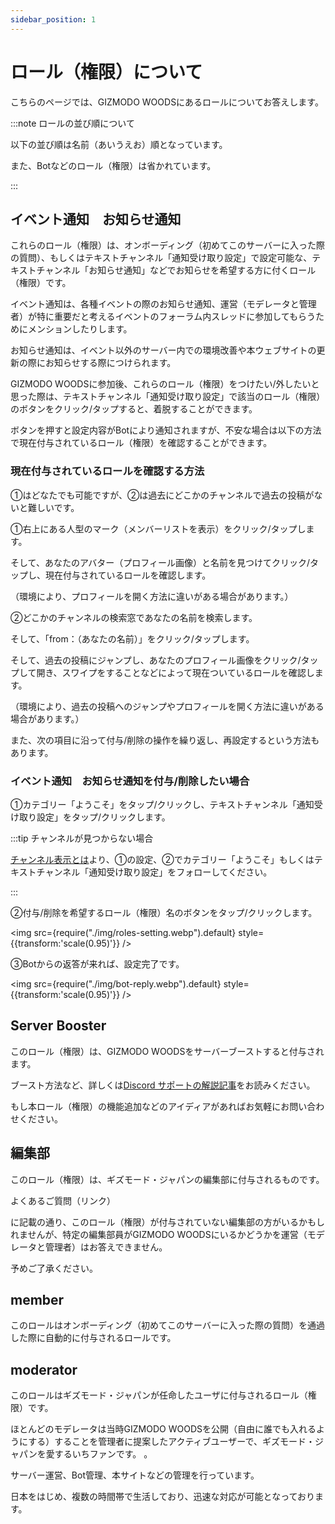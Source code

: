 ```yaml
---
sidebar_position: 1
---
```


# ロール（権限）について

こちらのページでは、GIZMODO WOODSにあるロールについてお答えします。

:::note ロールの並び順について

以下の並び順は名前（あいうえお）順となっています。

また、Botなどのロール（権限）は省かれています。

:::

## イベント通知&emsp;お知らせ通知

これらのロール（権限）は、オンボーディング（初めてこのサーバーに入った際の質問）、もしくはテキストチャンネル「通知受け取り設定」で設定可能な、テキストチャンネル「お知らせ通知」などでお知らせを希望する方に付くロール（権限）です。

イベント通知は、各種イベントの際のお知らせ通知、運営（モデレータと管理者）が特に重要だと考えるイベントのフォーラム内スレッドに参加してもらうためにメンションしたりします。

お知らせ通知は、イベント以外のサーバー内での環境改善や本ウェブサイトの更新の際にお知らせする際につけられます。

GIZMODO WOODSに参加後、これらのロール（権限）をつけたい/外したいと思った際は、テキストチャンネル「通知受け取り設定」で該当のロール（権限）のボタンをクリック/タップすると、着脱することができます。

ボタンを押すと設定内容がBotにより通知されますが、不安な場合は以下の方法で現在付与されているロール（権限）を確認することができます。

### 現在付与されているロールを確認する方法

①はどなたでも可能ですが、②は過去にどこかのチャンネルで過去の投稿がないと難しいです。

①右上にある人型のマーク（メンバーリストを表示）をクリック/タップします。

そして、あなたのアバター（プロフィール画像）と名前を見つけてクリック/タップし、現在付与されているロールを確認します。

（環境により、プロフィールを開く方法に違いがある場合があります。）

②どこかのチャンネルの検索窓であなたの名前を検索します。

そして、「from：（あなたの名前）」をクリック/タップします。

そして、過去の投稿にジャンプし、あなたのプロフィール画像をクリック/タップして開き、スワイプをすることなどによって現在ついているロールを確認します。

（環境により、過去の投稿へのジャンプやプロフィールを開く方法に違いがある場合があります。）

また、次の項目に沿って付与/削除の操作を繰り返し、再設定するという方法もあります。

### イベント通知&emsp;お知らせ通知を付与/削除したい場合

①カテゴリー「ようこそ」をタップ/クリックし、テキストチャンネル「通知受け取り設定」をタップ/クリックします。

:::tip チャンネルが見つからない場合

[チャンネル表示とは](docs/tutorial-channel-display/display-setting.md)より、①の設定、②でカテゴリー「ようこそ」もしくはテキストチャンネル「通知受け取り設定」をフォローしてください。

:::

②付与/削除を希望するロール（権限）名のボタンをタップ/クリックします。

<img src={require("./img/roles-setting.webp").default} style={{transform:'scale(0.95)'}} />

③Botからの返答が来れば、設定完了です。

<img src={require("./img/bot-reply.webp").default} style={{transform:'scale(0.95)'}} />

## Server Booster

このロール（権限）は、GIZMODO WOODSをサーバーブーストすると付与されます。

ブースト方法など、詳しくは[Discord サポートの解説記事](https://support.discord.com/hc/articles/360028038352-Server-Boosting-FAQ-#h_9dfb44db-c394-4339-863b-e6d1e3fb0469)をお読みください。

もし本ロール（権限）の機能追加などのアイディアがあればお気軽にお問い合わせください。

## 編集部

このロール（権限）は、ギズモード・ジャパンの編集部に付与されるものです。

よくあるご質問（リンク）

に記載の通り、このロール（権限）が付与されていない編集部の方がいるかもしれませんが、特定の編集部員がGIZMODO WOODSにいるかどうかを運営（モデレータと管理者）はお答えできません。

予めご了承ください。

## member

このロールはオンボーディング（初めてこのサーバーに入った際の質問）を通過した際に自動的に付与されるロールです。

## moderator

このロールはギズモード・ジャパンが任命したユーザに付与されるロール（権限）です。

ほとんどのモデレータは当時GIZMODO WOODSを公開（自由に誰でも入れるようにする）することを管理者に提案したアクティブユーザーで、ギズモード・ジャパンを愛するいちファンです。
。

サーバー運営、Bot管理、本サイトなどの管理を行っています。

日本をはじめ、複数の時間帯で生活しており、迅速な対応が可能となっております。
